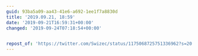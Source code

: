 ```yaml
---
guid: 93ba5a09-aa43-41e6-a692-1ee1f7a8830d
title: '2019.09.21, 18:59'
date: '2019-09-21T16:59:31+00:00'
changed: '2019-09-24T07:18:54+00:00'


repost_of: 'https://twitter.com/Swizec/status/1175068725751336962?s=20'
---
```


